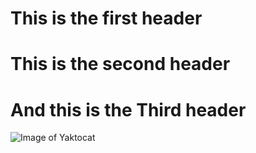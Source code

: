 # This is the first header
# This is the second header
# And this is the Third header


![Image of Yaktocat](https://octodex.github.com/images/yaktocat.png)
